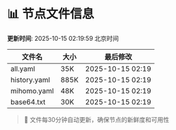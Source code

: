 # 📊 节点文件信息

**更新时间**: 2025-10-15 02:19:59 北京时间

| 文件名 | 大小 | 最后修改 |
|--------|------|----------|
| all.yaml | 35K | 2025-10-15 02:19 |
| history.yaml | 885K | 2025-10-15 02:19 |
| mihomo.yaml | 48K | 2025-10-15 02:19 |
| base64.txt | 30K | 2025-10-15 02:19 |

> 🔄 文件每30分钟自动更新，确保节点的新鲜度和可用性
